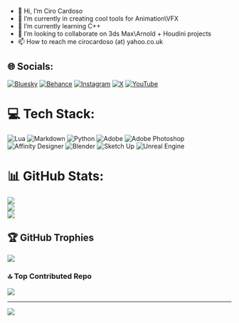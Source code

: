 - 👋 Hi, I’m Ciro Cardoso
- 👀 I’m currently in creating cool tools for Animation\VFX
- 🌱 I’m currently learning C++
- 💞️ I’m looking to collaborate on 3ds Max\Arnold + Houdini projects
- 📫 How to reach me cirocardoso (at) yahoo.co.uk

<!---
CiroCardoso/CiroCardoso is a ✨ special ✨ repository because its `README.md` (this file) appears on your GitHub profile.
You can click the Preview link to take a look at your changes.
--->


## 🌐 Socials:
[![Bluesky](https://img.shields.io/badge/bluesky-0285FF?style=for-the-badge&logo=bluesky&logoColor=%23FFFFFF)](https://bsky.app/profile/cirocardoso.bsky.social) [![Behance](https://img.shields.io/badge/Behance-1769ff?logo=behance&logoColor=white)](https://behance.net/https://www.artstation.com/cyrus3v) [![Instagram](https://img.shields.io/badge/Instagram-%23E4405F.svg?logo=Instagram&logoColor=white)](https://instagram.com/cirocardoso3v) [![X](https://img.shields.io/badge/X-black.svg?logo=X&logoColor=white)](https://x.com/Cyrus3v) [![YouTube](https://img.shields.io/badge/YouTube-%23FF0000.svg?logo=YouTube&logoColor=white)](https://youtube.com/@https://www.youtube.com/@cirocardoso3v) 

# 💻 Tech Stack:
![Lua](https://img.shields.io/badge/lua-%232C2D72.svg?style=for-the-badge&logo=lua&logoColor=white) ![Markdown](https://img.shields.io/badge/markdown-%23000000.svg?style=for-the-badge&logo=markdown&logoColor=white) ![Python](https://img.shields.io/badge/python-3670A0?style=for-the-badge&logo=python&logoColor=ffdd54) ![Adobe](https://img.shields.io/badge/adobe-%23FF0000.svg?style=for-the-badge&logo=adobe&logoColor=white) ![Adobe Photoshop](https://img.shields.io/badge/adobe%20photoshop-%2331A8FF.svg?style=for-the-badge&logo=adobe%20photoshop&logoColor=white) ![Affinity Designer](https://img.shields.io/badge/affinity%20desginer-%231B72BE.svg?style=for-the-badge&logo=affinity-designer&logoColor=white) ![Blender](https://img.shields.io/badge/blender-%23F5792A.svg?style=for-the-badge&logo=blender&logoColor=white) ![Sketch Up](https://img.shields.io/badge/SketchUp-005F9E?style=for-the-badge&logo=sketchup&logoColor=white) ![Unreal Engine](https://img.shields.io/badge/unrealengine-%23313131.svg?style=for-the-badge&logo=unrealengine&logoColor=white)
# 📊 GitHub Stats:
![](https://github-readme-stats.vercel.app/api?username=CiroCardoso&theme=dark&hide_border=false&include_all_commits=false&count_private=false)<br/>
![](https://nirzak-streak-stats.vercel.app/?user=CiroCardoso&theme=dark&hide_border=false)<br/>
![](https://github-readme-stats.vercel.app/api/top-langs/?username=CiroCardoso&theme=dark&hide_border=false&include_all_commits=false&count_private=false&layout=compact)

## 🏆 GitHub Trophies
![](https://github-profile-trophy.vercel.app/?username=CiroCardoso&theme=radical&no-frame=false&no-bg=true&margin-w=4)

### 🔝 Top Contributed Repo
![](https://github-contributor-stats.vercel.app/api?username=CiroCardoso&limit=5&theme=dark&combine_all_yearly_contributions=true)

---
[![](https://visitcount.itsvg.in/api?id=CiroCardoso&icon=0&color=0)](https://visitcount.itsvg.in)

<!-- Proudly created with GPRM ( https://gprm.itsvg.in ) -->
